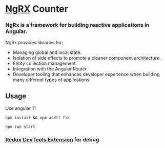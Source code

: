 # [NgRX](https://ngrx.io/) Counter

### NgRx is a framework for building reactive applications in Angular. 

NgRx provides libraries for:

- Managing global and local state.
- Isolation of side effects to promote a cleaner component architecture.
- Entity collection management.
- Integration with the Angular Router.
- Developer tooling that enhances developer experience when building many different types of applications.

## Usage
Use angular 11

`npm install && npm audit fix`

`npm run start`

### [Redux DevTools Extension](https://github.com/zalmoxisus/redux-devtools-extension/) for debug
